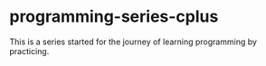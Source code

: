 # programming-series-cplus
This is a series started for the journey of learning programming by practicing.
